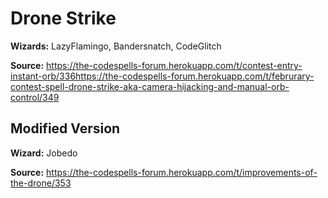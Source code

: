 # Drone Strike

**Wizards:** LazyFlamingo, Bandersnatch, CodeGlitch

**Source:** https://the-codespells-forum.herokuapp.com/t/contest-entry-instant-orb/336https://the-codespells-forum.herokuapp.com/t/februrary-contest-spell-drone-strike-aka-camera-hijacking-and-manual-orb-control/349

## Modified Version

**Wizard:** Jobedo

**Source:** https://the-codespells-forum.herokuapp.com/t/improvements-of-the-drone/353
